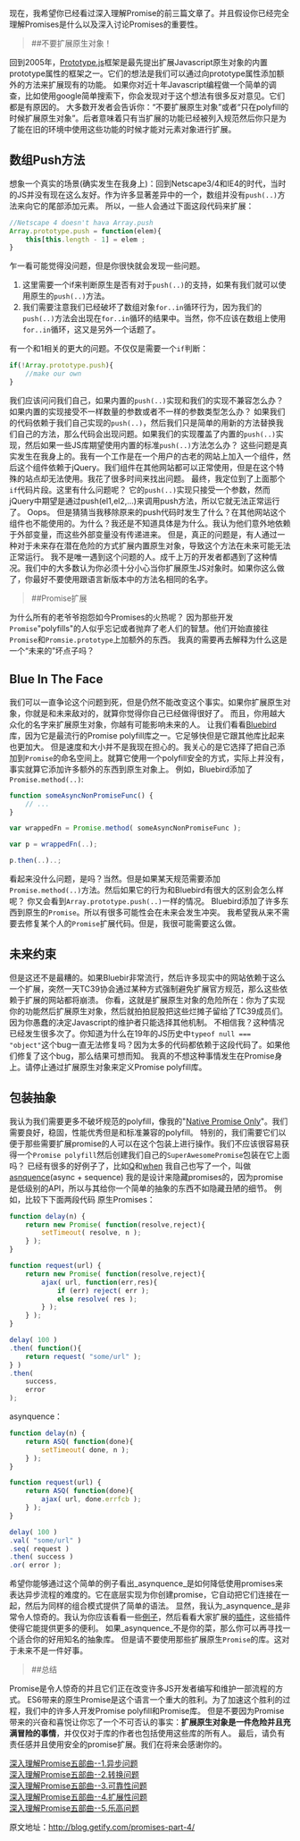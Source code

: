 现在，我希望你已经看过深入理解Promise的前三篇文章了。并且假设你已经完全理解Promises是什么以及深入讨论Promises的重要性。

>##不要扩展原生对象！

回到2005年，[Prototype.js](http://prototypejs.org/)框架是最先提出扩展Javascript原生对象的内置prototype属性的框架之一。它们的想法是我们可以通过向prototype属性添加额外的方法来扩展现有的功能。
如果你对近十年Javascript编程做一个简单的调查，比如使用google简单搜索下，你会发现对于这个想法有很多反对意见。它们都是有原因的。
大多数开发者会告诉你：“不要扩展原生对象”或者“只在polyfill的时候扩展原生对象”。后者意味着只有当扩展的功能已经被列入规范然后你只是为了能在旧的环境中使用这些功能的时候才能对元素对象进行扩展。

数组Push方法
---
想象一个真实的场景(确实发生在我身上)：回到Netscape3/4和IE4的时代，当时的JS并没有现在这么友好。作为许多显著差异中的一个，数组并没有`push(..)`方法来向它的尾部添加元素。
所以，一些人会通过下面这段代码来扩展：
```js
//Netscape 4 doesn't hava Array.push
Array.prototype.push = function(elem){
    this[this.length - 1] = elem ;
}
```
乍一看可能觉得没问题，但是你很快就会发现一些问题。

1.  这里需要一个if来判断原生是否有对于`push(..)`的支持，如果有我们就可以使用原生的`push(..)`方法。
2.  我们需要注意我们已经破坏了数组对象`for..in`循环行为，因为我们的`push(..)`方法会出现在`for..in`循环的结果中。当然，你不应该在数组上使用`for..in`循环，这又是另外一个话题了。

有一个和1相关的更大的问题。不仅仅是需要一个`if`判断：
```js
if(!Array.prototype.push){
    //make our own
}
```
我们应该问问我们自己，如果内置的`push(..)`实现和我们的实现不兼容怎么办？如果内置的实现接受不一样数量的参数或者不一样的参数类型怎么办？
如果我们的代码依赖于我们自己实现的`push(..)`，然后我们只是简单的用新的方法替换我们自己的方法，那么代码会出现问题。如果我们的实现覆盖了内置的`push(..)`实现，然后如果一些JS库期望使用内置的标准`push(..)`方法怎么办？
这些问题是真实发生在我身上的。我有一个工作是在一个用户的古老的网站上加入一个组件，然后这个组件依赖于jQuery。我们组件在其他网站都可以正常使用，但是在这个特殊的站点却无法使用。我花了很多时间来找出问题。
最终，我定位到了上面那个`if`代码片段。这里有什么问题呢？
它的`push(..)`实现只接受一个参数，然而jQuery中期望是通过push(el1,el2,...)来调用push方法，所以它就无法正常运行了。
Oops。
但是猜猜当我移除原来的push代码时发生了什么？在其他网站这个组件也不能使用的。为什么？我还是不知道具体是为什么。我认为他们意外地依赖于外部变量，而这些外部变量没有传递进来。
但是，真正的问题是，有人通过一种对于未来存在潜在危险的方式扩展内置原生对象，导致这个方法在未来可能无法正常运行。
我不是唯一遇到这个问题的人。成千上万的开发者都遇到了这种情况。我们中的大多数认为你必须十分小心当你扩展原生JS对象时。如果你这么做了，你最好不要使用跟语言新版本中的方法名相同的名字。

>##Promise扩展

为什么所有的老爷爷抱怨如今Promises的火热呢？
因为那些开发`Promise`"polyfills"的人似乎忘记或者抛弃了老人们的智慧。他们开始直接往`Promise`和`Promsie.prototype`上加额外的东西。
我真的需要再去解释为什么这是一个“未来的”坏点子吗？

Blue In The Face
----------
我们可以一直争论这个问题到死，但是仍然不能改变这个事实。如果你扩展原生对象，你就是和未来敌对的，就算你觉得你自己已经做得很好了。
而且，你用越大众化的名字来扩展原生对象，你越有可能影响未来的人。
让我们看看[Bluebird](https://github.com/petkaantonov/bluebird)库，因为它是最流行的Promise polyfill库之一。它足够快但是它跟其他库比起来也更加大。
但是速度和大小并不是我现在担心的。我关心的是它选择了把自己添加到`Promise`的命名空间上。就算它使用一个polyfill安全的方式，实际上并没有，事实就算它添加许多额外的东西到原生对象上。
例如，Bluebird添加了`Promise.method(..)`:
```js
function someAsyncNonPromiseFunc() {
    // ...
}

var wrappedFn = Promise.method( someAsyncNonPromiseFunc );

var p = wrappedFn(..);

p.then(..)..;
```
看起来没什么问题，是吗？当然。但是如果某天规范需要添加`Promise.method(..)`方法。然后如果它的行为和Bluebird有很大的区别会怎么样呢？
你又会看到`Array.prototype.push(..)`一样的情况。
Bluebird添加了许多东西到原生的`Promise`。所以有很多可能性会在未来会发生冲突。
我希望我从来不需要去修复某个人的`Promise`扩展代码。但是，我很可能需要这么做。

未来约束
--------------------
但是这还不是最糟的。如果Bluebir非常流行，然后许多现实中的网站依赖于这么一个扩展，突然一天TC39协会通过某种方式强制避免扩展官方规范，那么这些依赖于扩展的网站都将崩溃。
你看，这就是扩展原生对象的危险所在：你为了实现你的功能然后扩展原生对象，然后就拍拍屁股把这些烂摊子留给了TC39成员们。因为你愚蠢的决定Javascript的维护者只能选择其他机制。
不相信我？这种情况已经发生很多次了。你知道为什么在19年的JS历史中`typeof null === "object"`这个bug一直无法修复吗？因为太多的代码都依赖于这段代码了。如果他们修复了这个bug，那么结果可想而知。
我真的不想这种事情发生在Promise身上。请停止通过扩展原生对象来定义Promise polyfill库。

包装抽象
---
我认为我们需要更多不破坏规范的polyfill，像我的"[Native Promise Only](https://github.com/getify/native-promise-only)"。我们需要良好，稳固，性能优秀但是和标准兼容的polyfill。
特别的，我们需要它们以便于那些需要扩展promise的人可以在这个包装上进行操作。我们不应该很容易获得一个`Promise polyfill`然后创建我们自己的`SuperAwesomePromise`包装在它上面吗？
已经有很多的好例子了，比如[Q](https://github.com/kriskowal/q)和[when](https://github.com/cujojs/when)
我自己也写了一个，叫做[asnquence](https://github.com/getify/asynquence)(async + sequence)
我的是设计来隐藏promises的，因为promise是低级别的API，所以与其给你一个简单的抽象的东西不如隐藏丑陋的细节。
例如，比较下下面两段代码
原生Promises：
```js
function delay(n) {
    return new Promise( function(resolve,reject){
        setTimeout( resolve, n );
    } );
}

function request(url) {
    return new Promise( function(resolve,reject){
        ajax( url, function(err,res){
            if (err) reject( err );
            else resolve( res );
        } );
    } );
}

delay( 100 )
.then( function(){
    return request( "some/url" );
} )
.then(
    success,
    error
);
```
asynquence：
```js
function delay(n) {
    return ASQ( function(done){
        setTimeout( done, n );
    } );
}

function request(url) {
    return ASQ( function(done){
        ajax( url, done.errfcb );
    } );
}

delay( 100 )
.val( "some/url" )
.seq( request )
.then( success )
.or( error );
```
希望你能够通过这个简单的例子看出_asynquence_是如何降低使用promises来表达异步流程的难度的。它在底层实现为你创建promise，它自动把它们连接在一起，然后为同样的组合模式提供了简单的语法。
显然，我认为_asynquence_是非常令人惊奇的。我认为你应该看看一些[例子](https://github.com/getify/asynquence/blob/master/contrib/README.md)，然后看看大家扩展的[插件](https://github.com/getify/asynquence/blob/master/contrib/README.md)，这些插件使得它能提供更多的便利。
如果_asynquence_不是你的菜，那么你可以再寻找一个适合你的好用知名的抽象库。
但是请不要使用那些扩展原生`Promise`的库。这对于未来不是一件好事。

>##总结

Promise是令人惊奇的并且它们正在改变许多JS开发者编写和维护一部流程的方式。
ES6带来的原生Promise是这个语言一个重大的胜利。为了加速这个胜利的过程，我们中的许多人开发Promise polyfill和Promise库。
但是不要因为Promise带来的兴奋和喜悦让你忘了一个不可否认的事实：__扩展原生对象是一件危险并且充满冒险的事情__，并仅仅对于库的作者也包括使用这些库的所有人。
最后，请负有责任感并且使用安全的promise扩展。我们在将来会感谢你的。

[深入理解Promise五部曲--1.异步问题](http://blog.getify.com/promises-part-1/)  
[深入理解Promise五部曲--2.转换问题](http://blog.getify.com/promises-part-2/)  
[深入理解Promise五部曲--3.可靠性问题](http://blog.getify.com/promises-part-3/)  
[深入理解Promise五部曲--4.扩展性问题](http://blog.getify.com/promises-part-4/)  
[深入理解Promise五部曲--5.乐高问题](http://blog.getify.com/promises-part-5/)

原文地址：http://blog.getify.com/promises-part-4/